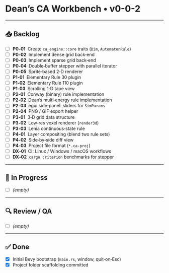 # Dean’s CA Workbench • v0-0-2

---

## 📥 Backlog

- [ ] **P0‑01** Create `ca_engine::core` traits (`Dim`, `AutomatonRule`)
- [ ] **P0‑02** Implement dense grid back‑end
- [ ] **P0‑03** Implement sparse grid back‑end
- [ ] **P0‑04** Double‑buffer stepper with parallel iterator
- [ ] **P0‑05** Sprite‑based 2‑D renderer
- [ ] **P1‑01** Elementary Rule 30 plugin
- [ ] **P1‑02** Elementary Rule 110 plugin
- [ ] **P1‑03** Scrolling 1‑D tape view
- [ ] **P2‑01** Conway (binary) rule implementation
- [ ] **P2‑02** Dean’s multi‑energy rule implementation
- [ ] **P2‑03** egui side‑panel: sliders for `SimParams`
- [ ] **P2‑04** PNG / GIF export helper
- [ ] **P3‑01** 3‑D grid data structure
- [ ] **P3‑02** Low‑res voxel renderer (`render3d`)
- [ ] **P3‑03** Lenia continuous‑state rule
- [ ] **P4‑01** Layer compositing (blend two rule sets)
- [ ] **P4‑02** Side‑by‑side diff view
- [ ] **P4‑03** Project file format (`*.ca‑proj`)
- [ ] **DX‑01** CI: Linux / Windows / macOS workflows
- [ ] **DX‑02** `cargo criterion` benchmarks for stepper

---

## 🚧 In Progress

- [ ] *(empty)*

---

## 🔍 Review / QA

- [ ] *(empty)*

---

## ✅ Done

- [x] Initial Bevy bootstrap (`main.rs`, window, quit‑on‑Esc)
- [x] Project folder scaffolding committed